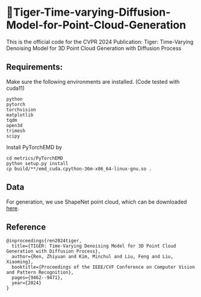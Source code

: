 # :tiger:Tiger-Time-varying-Diffusion-Model-for-Point-Cloud-Generation
This is the official code for the CVPR 2024 Publication: Tiger: Time-Varying Denoising Model for 3D Point Cloud Generation with Diffusion Process

## Requirements:

Make sure the following environments are installed.
(Code tested with cuda11)

```
python
pytorch
torchvision
matplotlib
tqdm
open3d
trimesh
scipy
```

Install PyTorchEMD by
```
cd metrics/PyTorchEMD
python setup.py install
cp build/**/emd_cuda.cpython-36m-x86_64-linux-gnu.so .
```

## Data

For generation, we use ShapeNet point cloud, which can be downloaded [here](https://github.com/stevenygd/PointFlow).


## Reference

```
@inproceedings{ren2024tiger,
  title={TIGER: Time-Varying Denoising Model for 3D Point Cloud Generation with Diffusion Process},
  author={Ren, Zhiyuan and Kim, Minchul and Liu, Feng and Liu, Xiaoming},
  booktitle={Proceedings of the IEEE/CVF Conference on Computer Vision and Pattern Recognition},
  pages={9462--9471},
  year={2024}
}
```

